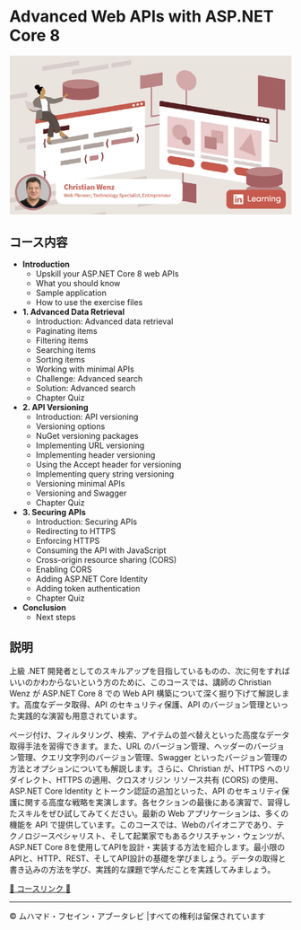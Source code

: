 <!-- ©©©©©©©©©©©©©©©©©©©©©©©© All Rights Are Reserved By Muhammad Husain Abootalebi ©©©©©©©©©©©©©©©©©©©©©©©©©©©©©©©©©© -->

# Advanced Web APIs with ASP.NET Core 8

![Advanced Web APIs with ASP.NET Core 8](../../assets/Courses/Course%20Covers/3%20-%203%20-%20Advanced%20Web%20APIs%20with%20ASP.NET%20Core%208.png)

## コース内容

- **Introduction**
  - Upskill your ASP.NET Core 8 web APIs
  - What you should know
  - Sample application
  - How to use the exercise files
- **1. Advanced Data Retrieval**
  - Introduction: Advanced data retrieval
  - Paginating items
  - Filtering items
  - Searching items
  - Sorting items
  - Working with minimal APIs
  - Challenge: Advanced search
  - Solution: Advanced search
  - Chapter Quiz
- **2. API Versioning**
  - Introduction: API versioning
  - Versioning options
  - NuGet versioning packages
  - Implementing URL versioning
  - Implementing header versioning
  - Using the Accept header for versioning
  - Implementing query string versioning
  - Versioning minimal APIs
  - Versioning and Swagger
  - Chapter Quiz
- **3. Securing APIs**
  - Introduction: Securing APIs
  - Redirecting to HTTPS
  - Enforcing HTTPS
  - Consuming the API with JavaScript
  - Cross-origin resource sharing (CORS)
  - Enabling CORS
  - Adding ASP.NET Core Identity
  - Adding token authentication
  - Chapter Quiz
- **Conclusion**
  - Next steps

## 説明

上級 .NET 開発者としてのスキルアップを目指しているものの、次に何をすればいいのかわからないという方のために、このコースでは、講師の Christian Wenz が ASP.NET Core 8 での Web API 構築について深く掘り下げて解説します。高度なデータ取得、API のセキュリティ保護、API のバージョン管理といった実践的な演習も用意されています。

ページ付け、フィルタリング、検索、アイテムの並べ替えといった高度なデータ取得手法を習得できます。また、URL のバージョン管理、ヘッダーのバージョン管理、クエリ文字列のバージョン管理、Swagger といったバージョン管理の方法とオプションについても解説します。さらに、Christian が、HTTPS へのリダイレクト、HTTPS の適用、クロスオリジン リソース共有 (CORS) の使用、ASP.NET Core Identity とトークン認証の追加といった、API のセキュリティ保護に関する高度な戦略を実演します。各セクションの最後にある演習で、習得したスキルをぜひ試してみてください。最新の Web アプリケーションは、多くの機能を API で提供しています。このコースでは、Webのパイオニアであり、テクノロジースペシャリスト、そして起業家でもあるクリスチャン・ウェンツが、ASP.NET Core 8を使用してAPIを設計・実装する方法を紹介します。最小限のAPIと、HTTP、REST、そしてAPI設計の基礎を学びましょう。データの取得と書き込みの方法を学び、実践的な課題で学んだことを実践してみましょう。

[🔗 コースリンク 🔗](https://www.linkedin.com/learning/advanced-web-apis-with-asp-dot-net-core-8 "Linkedin")

---

© ムハマド・フセイン・アブータレビ |すべての権利は留保されています

<!-- ©©©©©©©©©©©©©©©©©©©©©©©© All Rights Are Reserved By Muhammad Husain Abootalebi ©©©©©©©©©©©©©©©©©©©©©©©©©©©©©©©©©© -->
